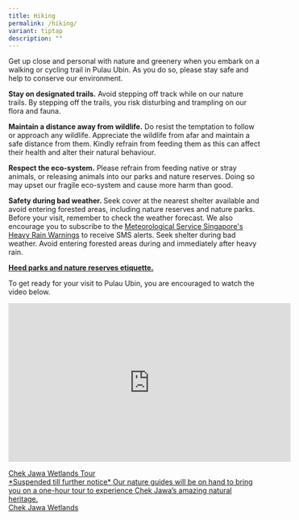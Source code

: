 ```yaml
---
title: Hiking
permalink: /hiking/
variant: tiptap
description: ""
---
```

<p>Get up close and personal with nature and greenery when you embark on
a walking or cycling trail in Pulau Ubin. As you do so, please stay safe
and help to conserve our environment.</p>
<p></p>
<p><strong>Stay on designated trails.</strong>&nbsp;Avoid stepping off track
while on our nature trails. By stepping off the trails, you risk disturbing
and trampling on our flora and fauna.</p>
<p></p>
<p><strong>Maintain a distance away from wildlife.</strong>&nbsp;Do resist
the temptation to follow or approach any wildlife. Appreciate the wildlife
from afar and maintain a safe distance from them. Kindly refrain from feeding
them as this can affect their health and alter their natural behaviour.&nbsp;</p>
<p></p>
<p><strong>Respect the eco-system.</strong>&nbsp;Please refrain from feeding
native or stray animals, or releasing animals into our parks and nature
reserves. Doing so may upset our fragile eco-system and cause more harm
than good.</p>
<p></p>
<p><strong>Safety during bad weather.&nbsp;</strong>Seek cover at the nearest
shelter available and avoid entering forested areas, including nature reserves
and nature parks. Before your visit, remember to check the weather forecast.
We also encourage you to subscribe to the <a href="https://www.weather.gov.sg/warning-heavy-rain" rel="noopener nofollow" target="_blank">Meteorological Service Singapore's Heavy Rain Warnings</a> to
receive SMS alerts. Seek shelter during bad weather. Avoid entering forested
areas during and immediately after heavy rain.</p>
<p><strong><a href="https://www.nparks.gov.sg/visit/when-visiting-parks/etiquette/nature-parks-reserve-dos-donts" rel="noopener noreferrer" target="_blank">Heed parks and nature reserves etiquette.</a></strong>
</p>
<p>To get ready for your visit to Pulau Ubin, you are encouraged to watch
the video below.</p>
<div class="iframe-wrapper">
<iframe height="315" width="560" allowfullscreen="true" frameborder="0" src="https://www.youtube.com/embed/loyF-5i8hck?si=U0-n8W3AEY8Wqd3q"></iframe>
</div>
<p></p>
<div class="isomer-card-grid"><a rel="noopener noreferrer nofollow" href="/chek-jawa-wetlands-tour/" class="isomer-card"><div class="isomer-card-body"><div class="isomer-card-title">Chek Jawa Wetlands Tour</div><div class="isomer-card-description">*Suspended till further notice* Our nature guides will be on hand to bring you on a one-hour tour to experience Chek Jawa’s amazing natural heritage.</div><div class="isomer-card-link">Chek Jawa Wetlands</div></div></a>
</div>
<p></p>